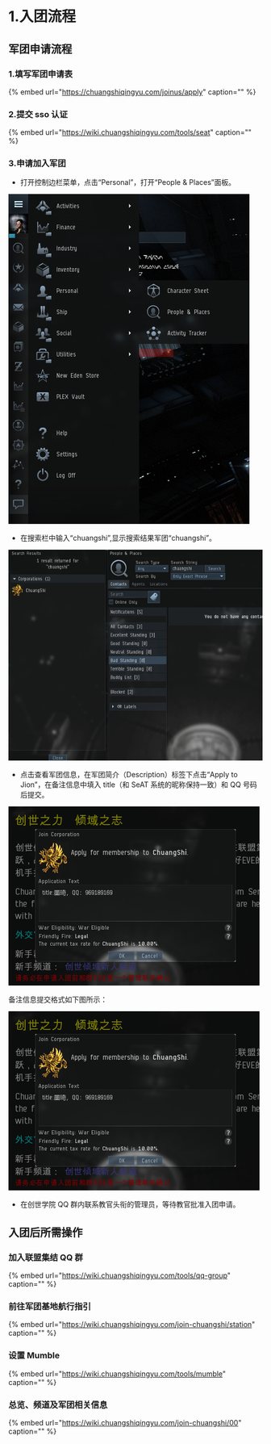 # 1.入团流程

## 军团申请流程

### 1.填写军团申请表

{% embed url="https://chuangshiqingyu.com/joinus/apply" caption="" %}

### 2.提交 sso 认证

{% embed url="https://wiki.chuangshiqingyu.com/tools/seat" caption="" %}

### 3.申请加入军团

* 打开控制边栏菜单，点击“Personal”，打开“People & Places”面板。

![](../.gitbook/assets/1583815953760-69789ea98a0ae809.png)

* 在搜索栏中输入“chuangshi”,显示搜索结果军团“chuangshi”。

![](../.gitbook/assets/1583815953761-ad2c266ad6c6c173.png)

* 点击查看军团信息，在军团简介（Description）标签下点击“Apply to Jion”，在备注信息中填入 title（和 SeAT 系统的昵称保持一致）和 QQ 号码后提交。

![](../.gitbook/assets/1583815953761-b964cdafc1a60513.png)

备注信息提交格式如下图所示：

![](../.gitbook/assets/image%20%282%29.png)

* 在创世学院 QQ 群内联系教官头衔的管理员，等待教官批准入团申请。

## 入团后所需操作

### 加入联盟集结 QQ 群

{% embed url="https://wiki.chuangshiqingyu.com/tools/qq-group" caption="" %}

### 前往军团基地航行指引

{% embed url="https://wiki.chuangshiqingyu.com/join-chuangshi/station" caption="" %}

### 设置 Mumble

{% embed url="https://wiki.chuangshiqingyu.com/tools/mumble" caption="" %}

### 总览、频道及军团相关信息

{% embed url="https://wiki.chuangshiqingyu.com/join-chuangshi/00" caption="" %}

